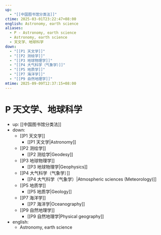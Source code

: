 ```yaml
---
up:
  - "[[中国图书馆分类法]]"
ctime: 2025-03-01T23:22:47+08:00
english: Astronomy, earth science
aliases:
  - P - Astronomy, earth science
  - Astronomy, earth science
  - 天文学、地球科学
down:
  - "[[P1 天文学]]"
  - "[[P2 测绘学]]"
  - "[[P3 地球物理学]]"
  - "[[P4 大气科学（气象学）]]"
  - "[[P5 地质学]]"
  - "[[P7 海洋学]]"
  - "[[P9 自然地理学]]"
mtime: 2025-09-09T12:37:15+08:00
---
```


# P 天文学、地球科学

- up: [[中国图书馆分类法]]
- down:
	- [[P1 天文学]]
		- [[P1 天文学|Astronomy]]
	- [[P2 测绘学]]
		- [[P2 测绘学|Geodesy]]
	- [[P3 地球物理学]]
		- [[P3 地球物理学|Geophysics]]
	- [[P4 大气科学（气象学）]]
		- [[P4 大气科学（气象学）|Atmospheric sciences (Meteorology)]]
	- [[P5 地质学]]
		- [[P5 地质学|Geology]]
	- [[P7 海洋学]]
		- [[P7 海洋学|Oceanography]]
	- [[P9 自然地理学]]
		- [[P9 自然地理学|Physical geography]]
- english:
	- Astronomy, earth science
